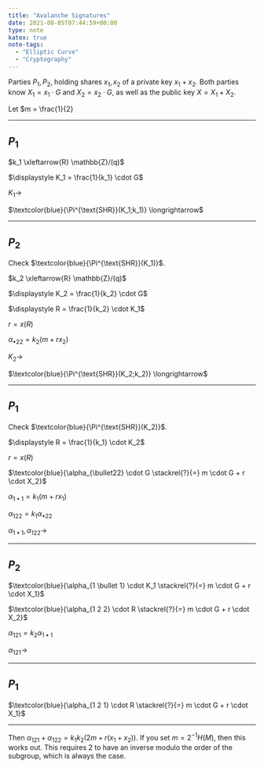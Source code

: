 ```yaml
---
title: "Avalanche Signatures"
date: 2021-08-05T07:44:59+00:00
type: note
katex: true
note-tags:
  - "Elliptic Curve"
  - "Cryptography"
---
```


Parties $P_1, P_2$, holding shares $x_1, x_2$ of a private key $x_1 + x_2$.
Both parties know $X_1 = x_1 \cdot G$ and $X_2 = x_2 \cdot G$, as well
as the public key $X = X_1 + X_2$.

Let $m = \frac{1}{2} 

---

## $P_1$

$k_1 \xleftarrow{R} \mathbb{Z}/(q)$

$\displaystyle K_1 = \frac{1}{k_1} \cdot G$

$K_1 \longrightarrow$

$\textcolor{blue}{\Pi^{\text{SHR}}(K_1;k_1)} \longrightarrow$

---

## $P_2$

Check $\textcolor{blue}{\Pi^{\text{SHR}}(K_1)}$.

$k_2 \xleftarrow{R} \mathbb{Z}/(q)$

$\displaystyle K_2 = \frac{1}{k_2} \cdot G$

$\displaystyle R = \frac{1}{k_2} \cdot K_1$

$r = x(R)$

$\alpha_{\bullet22} = k_2(m + rx_2)$

$K_2 \longrightarrow$

$\textcolor{blue}{\Pi^{\text{SHR}}(K_2;k_2)} \longrightarrow$

---

## $P_1$

Check $\textcolor{blue}{\Pi^{\text{SHR}}(K_2)}$.

$\displaystyle R = \frac{1}{k_1} \cdot K_2$

$r = x(R)$

$\textcolor{blue}{\alpha_{\bullet22} \cdot G \stackrel{?}{=} m \cdot G + r \cdot X_2}$

$\alpha_{1 \bullet 1} = k_1 (m + r x_1)$

$\alpha_{1 2 2} = k_1 \alpha_{\bullet 22}$

$\alpha_{1 \bullet 1}, \alpha_{1 2 2} \longrightarrow$

---

## $P_2$

$\textcolor{blue}{\alpha_{1 \bullet 1} \cdot K_1 \stackrel{?}{=} m \cdot G + r \cdot X_1}$

$\textcolor{blue}{\alpha_{1 2 2} \cdot R \stackrel{?}{=} m \cdot G + r \cdot X_2}$

$\alpha_{1 2 1} = k_2 \alpha_{1 \bullet 1}$

$\alpha_{1 2 1} \longrightarrow$

---

## $P_1$

$\textcolor{blue}{\alpha_{1 2 1} \cdot R \stackrel{?}{=} m \cdot G + r \cdot X_1}$

---

Then $\alpha_{121} + \alpha_{122} = k_1k_2(2m + r(x_1 + x_2))$. If you set
$m = 2^{-1} H(M)$, then this works out. This requires $2$ to have an inverse modulo
the order of the subgroup, which is always the case.

